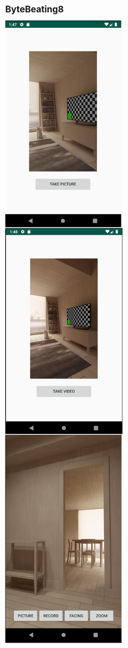 # ByteBeating8
![image](https://github.com/ChengHaoShi/ByteBeating8/blob/master/20190720094757.png)
![image](https://github.com/ChengHaoShi/ByteBeating8/blob/master/20190720094851.png)
![image](https://github.com/ChengHaoShi/ByteBeating8/blob/master/20190720095048.png)
